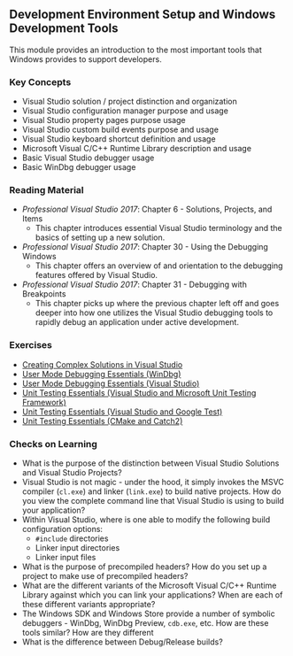 ## Development Environment Setup and Windows Development Tools

This module provides an introduction to the most important tools that Windows provides to support developers.

### Key Concepts

- Visual Studio solution / project distinction and organization
- Visual Studio configuration manager purpose and usage
- Visual Studio property pages purpose usage
- Visual Studio custom build events purpose and usage
- Visual Studio keyboard shortcut definition and usage
- Microsoft Visual C/C++ Runtime Library description and usage 
- Basic Visual Studio debugger usage 
- Basic WinDbg debugger usage

### Reading Material

- _Professional Visual Studio 2017_: Chapter 6 - Solutions, Projects, and Items
    - This chapter introduces essential Visual Studio terminology and the basics of setting up a new solution.
- _Professional Visual Studio 2017_: Chapter 30 - Using the Debugging Windows
    - This chapter offers an overview of and orientation to the debugging features offered by Visual Studio.
- _Professional Visual Studio 2017_: Chapter 31 - Debugging with Breakpoints
    - This chapter picks up where the previous chapter left off and goes deeper into how one utilizes the Visual Studio debugging tools to rapidly debug an application under active development.

### Exercises

- [Creating Complex Solutions in Visual Studio](./vs-solutions)
- [User Mode Debugging Essentials (WinDbg)](./windbg-user-mode)
- [User Mode Debugging Essentials (Visual Studio)](./vs-debugging)
- [Unit Testing Essentials (Visual Studio and Microsoft Unit Testing Framework)](./vs-unit-test-ms)
- [Unit Testing Essentials (Visual Studio and Google Test)](./vs-unit-test-google)
- [Unit Testing Essentials (CMake and Catch2)](./catch2-unit-test)

### Checks on Learning

- What is the purpose of the distinction between Visual Studio Solutions and Visual Studio Projects?
- Visual Studio is not magic - under the hood, it simply invokes the MSVC compiler (`cl.exe`) and linker (`link.exe`) to build native projects. How do you view the complete command line that Visual Studio is using to build your application? 
- Within Visual Studio, where is one able to modify the following build configuration options:
    - `#include` directories
    - Linker input directories
    - Linker input files
- What is the purpose of precompiled headers? How do you set up a project to make use of precompiled headers?
- What are the different variants of the Microsoft Visual C/C++ Runtime Library against which you can link your applications? When are each of these different variants appropriate?
- The Windows SDK and Windows Store provide a number of symbolic debuggers - WinDbg, WinDbg Preview, `cdb.exe`, etc. How are these tools similar? How are they different
- What is the difference between Debug/Release builds? 